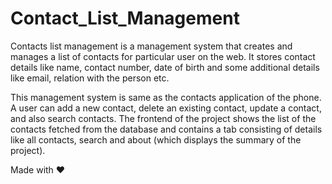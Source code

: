 # Contact_List_Management

Contacts list management is a management system that creates and manages a list of contacts for particular user on the web. It stores contact details like name, contact number, date of birth and some additional details like email, relation with the person etc.

This management system is same as the contacts application of the phone. A user can add a new contact, delete an existing contact, update a contact, and also search contacts. The frontend of the project shows the list of the contacts fetched from the database and contains a tab consisting of details like all contacts, search and about (which displays the summary of the project).







Made with ❤️
